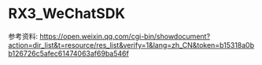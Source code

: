 # RX3_WeChatSDK

参考资料:
https://open.weixin.qq.com/cgi-bin/showdocument?action=dir_list&t=resource/res_list&verify=1&lang=zh_CN&token=b15318a0bb126726c5afec61474063af69ba546f

